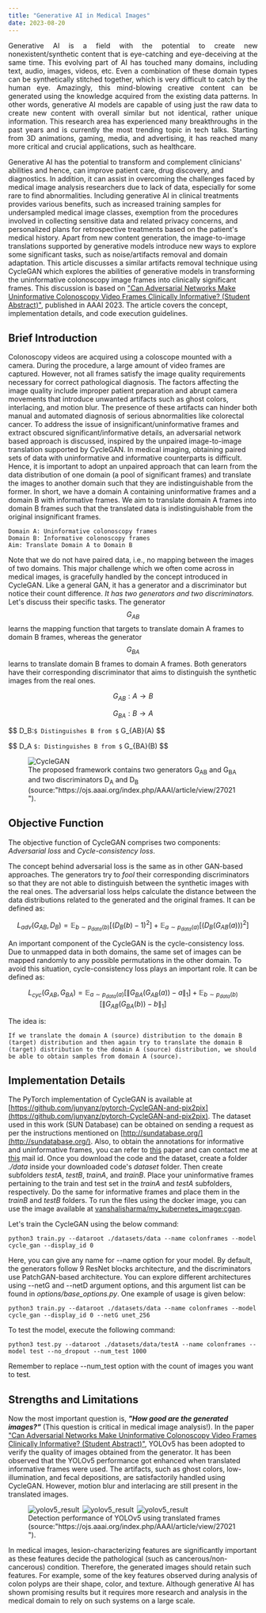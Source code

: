```yaml
---
title: "Generative AI in Medical Images"
date: 2023-08-20
---
```

<p style="text-align: justify;">
Generative AI is a field with the potential to create new nonexistent/synthetic content that is eye-catching and eye-deceiving at the same time. This evolving part of AI has touched many domains, including text, audio, images, videos, etc. Even a combination of these domain types can be synthetically stitched together, which is very difficult to catch by the human eye. Amazingly, this mind-blowing creative content can be generated using the knowledge acquired from the existing data patterns. In other words, generative AI models are capable of using just the raw data to create new content with overall similar but not identical, rather unique information. This research area has experienced many breakthroughs in the past years and is currently the most trending topic in tech talks. Starting from 3D animations, gaming, media, and advertising, it has reached many more critical and crucial applications, such as healthcare.
</p>

Generative AI has the potential to transform and complement clinicians' abilities and hence, can improve patient care, drug discovery, and diagnostics. In addition, it can assist in overcoming the challenges faced by medical image analysis researchers due to lack of data, especially for some rare to find abnormalities. Including generative AI in clinical treatments provides various benefits, such as increased training samples for undersampled medical image classes, exemption from the procedures involved in collecting sensitive data and related privacy concerns, and personalized plans for retrospective treatments based on the patient's medical history. Apart from new content generation, the image-to-image translations supported by generative models introduce new ways to explore some significant tasks, such as noise/artifacts removal and domain adaptation. This article discusses a similar artifacts removal technique using CycleGAN which explores the abilities of generative models in transforming the uninformative colonoscopy image frames into clinically significant frames. This discussion is based on ["Can Adversarial Networks Make Uninformative Colonoscopy Video Frames Clinically Informative? (Student Abstract)"](https://ojs.aaai.org/index.php/AAAI/article/view/27021), published in AAAI 2023. The article covers the concept, implementation details, and code execution guidelines.

## Brief Introduction 

Colonoscopy videos are acquired using a coloscope mounted with a camera. During the procedure, a large amount of video frames are captured. However, not all frames satisfy the image quality requirements necessary for correct pathological diagnosis. The factors affecting the image quality include improper patient preparation and abrupt camera movements that introduce unwanted artifacts such as ghost colors, interlacing, and motion blur. The presence of these artifacts can hinder both manual and automated diagnosis of serious abnormalities like colorectal cancer. To address the issue of insignificant/uninformative frames and  extract obscured significant/informative details, an adversarial network based approach is discussed, inspired by the unpaired image-to-image translation supported by CycleGAN. In medical imaging, obtaining paired sets of data with uninformative and informative counterparts is difficult. Hence, it is important to adopt an unpaired approach that can learn from the data distribution of one domain (a pool of significant frames) and translate the images to another domain such that they are indistinguishable from the former. In short, we have a domain A containing uninformative frames and a domain B with informative frames. We aim to translate domain A frames into domain B frames such that the translated data is indistinguishable from the original insignificant frames.

```
Domain A: Uninformative colonoscopy frames
Domain B: Informative colonoscopy frames
Aim: Translate Domain A to Domain B
```
<script type="text/javascript" async
  src="https://cdn.mathjax.org/mathjax/latest/MathJax.js?config=TeX-MML-AM_CHTML">
</script>

Note that we do not have paired data, i.e., no mapping between the images of two domains. This major challenge which we often come across in medical images, is gracefully handled by the concept introduced in CycleGAN. Like a general GAN, it has a generator and a discriminator but notice their count difference. *It has two generators and two discriminators.* Let's discuss their specific tasks.
The generator $$ G_{AB} $$ learns the mapping function that targets to translate domain A frames to domain B frames, whereas the generator $$ G_{BA} $$ learns to translate domain B frames to domain A frames. Both generators have their corresponding discriminator that aims to distinguish the synthetic images from the real ones.


$$ G_{AB}: A \rightarrow B $$ 

$$ G_{BA}: B \rightarrow A $$ 

$$ D_B:`$ Distinguishes B from $` G_{AB}(A) $$ 

$$ D_A `$: Distinguishes B from $` G_{BA}(B) $$

<figure>
  <img src="/my_pages/assets/cyclegan_diag.png" alt="CycleGAN">
  <figcaption>The proposed framework contains two generators G<sub>AB</sub> and G<sub>BA</sub> and two discriminators D<sub>A</sub> and D<sub>B</sub> (source:"https://ojs.aaai.org/index.php/AAAI/article/view/27021").</figcaption>
</figure>



## Objective Function

The objective function of CycleGAN comprises two components: *Adversarial loss* and *Cycle-consistency loss*.

The concept behind adversarial loss is the same as in other GAN-based approaches. The generators try to *fool* their corresponding discriminators so that they are not able to distinguish between the synthetic images with the real ones. The adversarial loss helps calculate the distance between the data distributions related to the generated and the original frames. It can be defined as:

$$
L_{adv}(G_{AB}, D_B) = \mathbb{E}_{b\sim p_{data}(b)}[(D_B (b)-1)^2] + \mathbb{E}_{a\sim p_{data}(a)}[(D_B(G_{AB}(a)))^2]
$$

An important component of the CycleGAN is the cycle-consistency loss. Due to unmapped data in both domains, the same set of images can be mapped randomly to any possible permutations in the other domain. To avoid this situation, cycle-consistency loss plays an important role. It can be defined as:

$$
L_{cyc}(G_{AB}, G_{BA}) = \mathbb{E}_{a\sim p_{data}(a)}[\lVert G_{BA}(G_{AB}(a))-a\rVert_1] + \mathbb{E}_{b\sim p_{data}(b)}[\lVert G_{AB}(G_{BA}(b))-b\rVert_1]
$$


The idea is:

```
If we translate the domain A (source) distribution to the domain B (target) distribution and then again try to translate the domain B (target) distribution to the domain A (source) distribution, we should be able to obtain samples from domain A (source). 
```

## Implementation Details

The PyTorch implementation of CycleGAN is available at [https://github.com/junyanz/pytorch-CycleGAN-and-pix2pix](https://github.com/junyanz/pytorch-CycleGAN-and-pix2pix). The dataset used in this work (SUN Database) can be obtained on sending a request as per the instructions mentioned on [http://sundatabase.org/](http://sundatabase.org/). Also, to obtain the annotations for informative and uninformative frames, you can refer to [this](https://ieeexplore.ieee.org/abstract/document/10017475/) paper and can contact me at [this](mailto:vanshalisharma@iitg.ac.in)
mail id. 
Once you download the code and the dataset, create a folder *./data* inside your downloaded code's *dataset* folder. Then create subfolders *testA*, *testB*, *trainA*, and *trainB*. Place your uninformative frames pertaining to the train and test set in the *trainA* and *testA* subfolders, respectively. Do the same for informative frames and place them in the *trainB* and *testB* folders. 
To run the files using the docker image, you can use the image available at [vanshalisharma/my_kubernetes_image:cgan](vanshalisharma/my_kubernetes_image:cgan). 

Let's train the CycleGAN using the below command:
```
python3 train.py --dataroot ./datasets/data --name colonframes --model cycle_gan --display_id 0
```
Here, you can give any name for --name option for your model. By default, the generators follow 9 ResNet blocks architecture, and the discriminators use PatchGAN-based architecture. You can explore different architectures using --netG and --netD argument options, and this argument list can be found in *options/base_options.py*. One example of usage is given below:

```
python3 train.py --dataroot ./datasets/data --name colonframes --model cycle_gan --display_id 0 --netG unet_256 
```

To test the model, execute the following command:

```
python3 test.py --dataroot ./datasets/data/testA --name colonframes --model test --no_dropout --num_test 1000
```

Remember to replace --num_test option with the count of images you want to test. 

## Strengths and Limitations

Now the most important question is, ***"How good are the generated images?"*** (This question is critical in medical image analysis!). In the paper ["Can Adversarial Networks Make Uninformative Colonoscopy Video Frames Clinically Informative? (Student Abstract)"](https://ojs.aaai.org/index.php/AAAI/article/view/27021), YOLOv5 has been adopted to verify the quality of images obtained from the generator. It has been observed that the YOLOv5 performance got enhanced when translated informative frames were used. The artifacts, such as ghost colors, low-illumination, and fecal depositions, are satisfactorily handled using CycleGAN. However, motion blur and interlacing are still present in the translated images. 

<figure>
  <div style="display: inline-block; width: 25%;">
    <img src="/my_pages/assets/dia1.png" alt="yolov5_result">
  </div>
  <div style="display: inline-block; width: 25%;">
    <img src="/my_pages/assets/dia2.png" alt="yolov5_result">
  </div>
  <div style="display: inline-block; width: 25%;">
    <img src="/my_pages/assets/dia3.png" alt="yolov5_result">
  </div>
  <figcaption>Detection performance of YOLOv5 using translated frames (source:"https://ojs.aaai.org/index.php/AAAI/article/view/27021").</figcaption>
</figure>

In medical images, lesion-characterizing features are significantly important as these features decide the pathological (such as cancerous/non-cancerous) condition. Therefore, the generated images should retain such features. For example, some of the key features observed during analysis of colon polyps are their shape, color, and texture. Although generative AI has shown promising results but it requires more research and analysis in the medical domain to rely on such systems on a large scale.  








